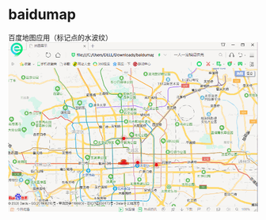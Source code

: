 # baidumap
百度地图应用（标记点的水波纹）
![image](https://github.com/wanghongzheng/baidumap/blob/master/wave.jpg)
